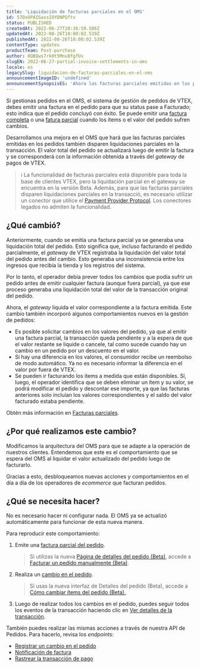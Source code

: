```yaml
---
title: 'Liquidación de facturas parciales en el OMS'
id: 57DxOPAIGassIOYDNPQftv
status: PUBLISHED
createdAt: 2022-06-27T20:36:59.586Z
updatedAt: 2022-08-26T18:00:02.539Z
publishedAt: 2022-08-26T18:00:02.539Z
contentType: updates
productTeam: Post-purchase
author: 0QBQws7rk0t5Mnu8fgfUv
slugEN: 2022-06-27-partial-invoice-settlements-in-oms
locale: es
legacySlug: liquidacion-de-facturas-parciales-en-el-oms
announcementImageID: 'undefined'
announcementSynopsisES: 'Ahora las facturas parciales emitidas en los pedidos también generan liquidaciones parciales en la transacción.'
---
```


Si gestionas pedidos en el OMS, el sistema de gestión de pedidos de VTEX, debes emitir una factura en el pedido para que su status pase a Facturado; esto indica que el pedido concluyó con éxito. Se puede emitir una [factura completa](https://help.vtex.com/es/tracks/pedidos--2xkTisx4SXOWXQel8Jg8sa/2WgQrlHTyVo4hLjhUs1LMT) o una [fatura parcial](https://help.vtex.com/es/tracks/pedidos--2xkTisx4SXOWXQel8Jg8sa/q9GPspTb9cHlMeAZfdEUe) cuando los ítems o el valor del pedido sufren cambios. 

Desarrollamos una mejora en el OMS que hará que las facturas parciales emitidas en los pedidos también disparen liquidaciones parciales en la transacción. El valor total del pedido se actualizará luego de emitir la factura y se corresponderá con la información obtenida a través del _gateway_ de pagos de VTEX. 

> ℹ️ La funcionalidad de facturas parciales está disponible para toda la base de clientes VTEX, pero la liquidación parcial en el gateway se encuentra en la versión Beta. Además, para que las facturas parciales disparen liquidaciones parciales en la transacció, es necesario utilizar un conector que utilice el [Payment Provider Protocol](https://help.vtex.com/es/tutorial/payment-provider-protocol--RdsT2spdq80MMwwOeEq0m). Los conectores legados no admiten la funcionalidad.

## ¿Qué cambió?

Anteriormente, cuando se emitía una factura parcial ya se generaba una liquidación total del pedido. Esto significa que, incluso facturando el pedido parcialmente, el _gateway_ de VTEX registraba la liquidación del valor total del pedido antes del cambio. Esto generaba una inconsistencia entre los ingresos que recibía la tienda y los registros del sistema.

Por lo tanto, el operador debía prever todos los cambios que podía sufrir un pedido antes de emitir cualquier factura (aunque fuera parcial), ya que ese proceso generaba una liquidación total del valor de la transacción original del pedido. 

Ahora, el _gateway_ liquida el valor correspondiente a la factura emitida. Este cambio también incorporó algunos comportamientos nuevos en la gestión de pedidos:

* Es posible solicitar cambios en los valores del pedido, ya que al emitir una factura parcial, la transacción queda pendiente y a la espera de que el valor restante se liquide o cancele, tal como sucede cuando hay un cambio en un pedido por un descuento en el valor.  
* Si hay una diferencia en los valores, el consumidor recibe un reembolso de modo automático. Ya no es necesario informar la diferencia en el valor por fuera de VTEX.  
* Se pueden ir facturando los ítems a medida que están disponibles. Si, luego, el operador identifica que se deben eliminar un ítem y su valor, se podrá modificar el pedido y descontar ese importe, ya que las facturas anteriores solo incluían los valores correspondientes y el saldo del valor facturado estaba pendiente.  

Obtén más información en [Facturas parciales](https://help.vtex.com/es/tracks/pedidos--2xkTisx4SXOWXQel8Jg8sa/q9GPspTb9cHlMeAZfdEUe).

## ¿Por qué realizamos este cambio?

Modificamos la arquitectura del OMS para que se adapte a la operación de nuestros clientes. Entendemos que este es el comportamiento que se espera del OMS al liquidar el valor actualizado del pedido luego de facturarlo. 

Gracias a esto, desbloqueamos nuevas acciones y comportamientos en el día a día de los operadores de _ecommerce_ que facturan pedidos.

## ¿Qué se necesita hacer?

No es necesario hacer ni configurar nada. El OMS ya se actualizó automáticamente para funcionar de esta nueva manera.

Para reproducir este comportamiento:

1. Emite una [factura parcial del pedido](https://help.vtex.com/es/tracks/orders--2xkTisx4SXOWXQel8Jg8sa/q9GPspTb9cHlMeAZfdEUe#envio-de-la-factura-parcial-via-admin).

    > Si utilizas la nueva [Página de detalles del pedido (Beta)](https://help.vtex.com/es/tutorial/pagina-de-detalhes-do-pedido-beta--2Y75n54Cc9VizrlG1N6ZNl), accede a [Facturar un pedido manualmente (Beta)](https://help.vtex.com/es/tutorial/how-to-manually-invoice-an-order-beta--7p1h852V5t54KyscpgxE2v).

2. Realiza un [cambio en el pedido](https://help.vtex.com/es/tutorial/alteracao-de-itens-de-um-pedido-finalizado--tutorials_190). 

    > Si usas la nueva interfaz de Detalles del pedido (Beta), accede a [Cómo cambiar ítems del pedido (Beta).](https://help.vtex.com/es/tutorial/how-to-change-order-items-beta--7jekq618QxgbsOxKkXBjE8)

3. Luego de realizar todos los cambios en el pedido, puedes seguir todos los eventos de la transacción haciendo clic en [Ver detalles de la transacción](https://help.vtex.com/es/tracks/pagamentos--6GAS7ZzGAm7AGoEAwDbwJG/3Nt40DMEWkvhlpaL5PlBy). 

También puedes realizar las mismas acciones a través de nuestra API de Pedidos. Para hacerlo, revisa los _endpoints_:

* [Registrar un cambio en el pedido](https://developers.vtex.com/vtex-rest-api/reference/registerchange)  
* [Notificación de factura](https://developers.vtex.com/vtex-rest-api/reference/invoicenotification)  
* [Rastrear la transacción de pago](https://developers.vtex.com/vtex-rest-api/reference/getpaymenttransaction)  


